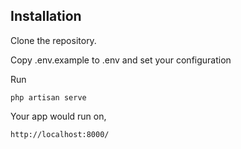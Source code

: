 ## Installation

Clone the repository.

Copy .env.example to .env and set your configuration

Run

```php artisan serve```

Your app would run on,

```http://localhost:8000/```
